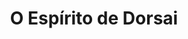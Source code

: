 ---
Numero: 422
title: O Espírito de Dorsai
Autor: Gordon R Dickson
Co-autor: 
Ano-de-Publicacao: 1992
Titulo-original: The Spirit of Dorsai
Tradutor: António Porto
Co-tradutor: 
Ano-de-edicao: 1979
alias: Gordon-R-Dickson
Autor2-alias: 
Tradutor1-alias: Antonio-Porto
Tradutor2-alias: 
Titulo-link: 422-O-Espirito-de-Dorsai
Capa: 
pags: 
Capa-link: 
---